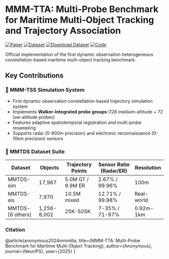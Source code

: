 
# MMM-TTA: Multi-Probe Benchmark for Maritime Multi-Object Tracking and Trajectory Association

[![Paper](https://img.shields.io/badge/arXiv-Paper-31AE8A)]()
[![Dataset](https://img.shields.io/badge/Docs-MMTDS_Dataset-0089D6)](https://yide-qiu.github.io/Pages_MMMTAA_Dataset/)
[![Download Dataset](https://img.shields.io/badge/Download-Data-10B981)](https://pan.quark.cn/s/42ff735ebab5)
[![Code](https://img.shields.io/badge/Code-Data-0089D6)](https://github.com/Yide-Qiu/MMTD/)

Official implementation of the first dynamic observation heterogeneous constellation-based maritime multi-object tracking benchmark.

## Key Contributions

### 🌟 **MMM-TSS Simulation System**
- First dynamic observation constellation-based trajectory simulation system
- Implements **Walker-Integrated probe groups** (128 medium-altitude + 72 low-altitude probes)
- Features adaptive spatiotemporal registration and multi-probe resampling
- Supports radar (0-800m precision) and electronic reconnaissance (0-10km precision) sensors

### 🚢 **MMTDS Dataset Suite**
| Dataset        | Objects | Trajectory Points | Sensor Ratio (Radar/ER) | Resolution | 
|----------------|---------|-------------------|-------------------------|------------|
| MMTDS-sim      | 17,967  | 5.0M GT / 9.9M ER | 2.67% / 99.96%          | 100m       |
| MMTDS-ais      | 7,970   | 10.5M mixed       | 12.71% / 99.98%         | Real-world |
| MMTDS-[6 others]| 1,256-8,002 | 25K-505K    | 7-35% / 71-97%       | 0.92m-1km  |

### Citation
@article{anonymous2024mmmtta,
  title={MMM-TTA: Multi-Probe Benchmark for Maritime Multi-Object Tracking},
  author={Anonymous},
  journal={NeurIPS},
  year={2025}
}
